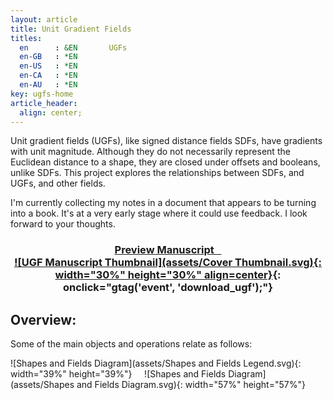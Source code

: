 ```yaml
---
layout: article
title: Unit Gradient Fields
titles:
  en      : &EN       UGFs
  en-GB   : *EN
  en-US   : *EN
  en-CA   : *EN
  en-AU   : *EN
key: ugfs-home
article_header:
  align: center;
---
```


<style>
h3 {
    text-align: center;
}
</style>

Unit gradient fields (UGFs), like signed distance fields SDFs, have gradients with unit magnitude.  Although they do not necessarily represent the Euclidean distance to a shape, they are closed under offsets and booleans, unlike SDFs.  This project explores the relationships between SDFs, and UGFs, and other fields.

I'm currently collecting my notes in a document that appears to be turning into a book.  It's at a very early stage where it could use feedback.  I look forward to your thoughts.

### [Preview Manuscript&nbsp;&nbsp;&nbsp; <br>![UGF Manuscript Thumbnail](assets/Cover Thumbnail.svg){: width="30%" height="30%" align=center}]( {{site.data.ugf.latest}} ){: onclick="gtag('event', 'download_ugf');"}


## Overview:
Some of the main objects and operations relate as follows:

![Shapes and Fields Diagram](assets/Shapes and Fields Legend.svg){: width="39%" height="39%"}
&nbsp;&nbsp;&nbsp;
![Shapes and Fields Diagram](assets/Shapes and Fields Diagram.svg){: width="57%" height="57%"}


<script src="https://giscus.app/client.js"
        data-repo="bcourter/bcourter.github.io"
        data-repo-id="R_kgDOI8ujxA"
        data-category="Announcements"
        data-category-id="DIC_kwDOI8ujxM4CU1QC"
        data-mapping="pathname"
        data-strict="0"
        data-reactions-enabled="1"
        data-emit-metadata="0"
        data-input-position="bottom"
        data-theme="light"
        data-lang="en"
        crossorigin="anonymous"
        async>
</script>